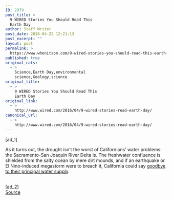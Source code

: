 ```yaml
---
ID: 2979
post_title: >
  9 WIRED Stories You Should Read This
  Earth Day
author: Staff Writer
post_date: 2016-04-22 12:21:13
post_excerpt: ""
layout: post
permalink: >
  https://www.whenitson.com/9-wired-stories-you-should-read-this-earth-day/
published: true
original_cats:
  - >
    Science,Earth Day,environmental
    science,Geology,science
original_title:
  - >
    9 WIRED Stories You Should Read This
    Earth Day
original_link:
  - >
    http://www.wired.com/2016/04/9-wired-stories-read-earth-day/
canonical_url:
  - >
    http://www.wired.com/2016/04/9-wired-stories-read-earth-day/
---
```

 [ad_1]
<br><div readability="11.486567164179">
				<p><span>As it turns out, the drought isn’t the worst of Californians’ water problems: the Sacramento-San Joaquin River Delta is. The freshwater confluence is shielded from the salty ocean by mere dirt mounds, and if an earthquake or El Nino-induced megastorm were to breach it, California could say <a href="http://www.wired.com/2015/08/californias-katrina-coming/" target="_blank">goodbye to their principal water supply</a>.</span></p>
			</div>
<br>[ad_2]
<br><a href="http://www.wired.com/2016/04/9-wired-stories-read-earth-day/">Source </a>